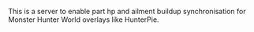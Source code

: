 This is a server to enable part hp and ailment buildup synchronisation for Monster Hunter World overlays like HunterPie.
